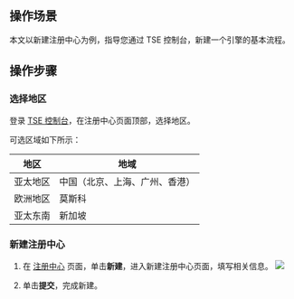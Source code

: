 ## 操作场景
本文以新建注册中心为例，指导您通过 TSE 控制台，新建一个引擎的基本流程。


## 操作步骤
### 选择地区
登录 [TSE 控制台](https://console.cloud.tencent.com/tse)，在注册中心页面顶部，选择地区。

可选区域如下所示：

|地区|地域|
|-|-|
|亚太地区|中国（北京、上海、广州、香港）|
|欧洲地区|莫斯科|
|亚太东南|新加坡|

### 新建注册中心
1. 在 [注册中心](https://console.cloud.tencent.com/tse/zookeeper) 页面，单击**新建**，进入新建注册中心页面，填写相关信息。
![](https://main.qcloudimg.com/raw/016ca580ce915673115ef6a38c1791e4.png)

2. 单击**提交**，完成新建。


